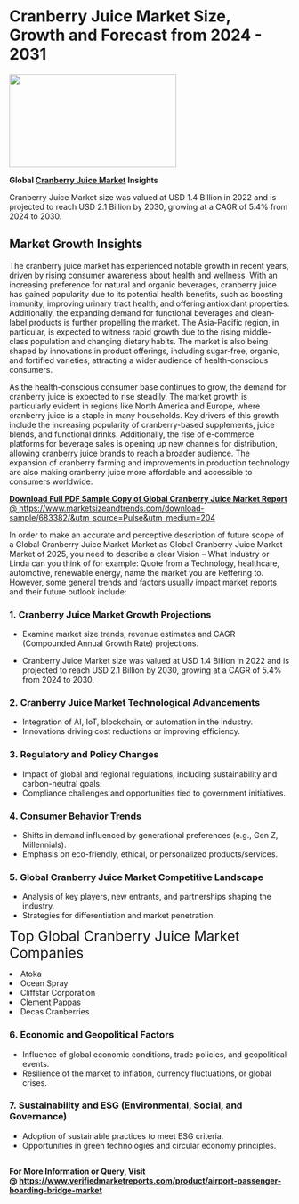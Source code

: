 <H1>Cranberry Juice Market Size, Growth and Forecast from 2024 - 2031</H1><img class="aligncenter size-medium wp-image-584254" src="https://thirdeyenews.in/wp-content/uploads/2024/09/Global-Market-Research-300x168.jpeg" alt="" width="300" height="168" /><p><strong>Global&nbsp;<a href="https://www.marketsizeandtrends.com/download-sample/683382/&amp;utm_source=Pulse&amp;utm_medium=204">Cranberry Juice Market</a> Insights</strong></p><p>Cranberry Juice Market size was valued at USD 1.4 Billion in 2022 and is projected to reach USD 2.1 Billion by 2030, growing at a CAGR of 5.4% from 2024 to 2030.</p><p><h2>Market Growth Insights</h2> <p>The cranberry juice market has experienced notable growth in recent years, driven by rising consumer awareness about health and wellness. With an increasing preference for natural and organic beverages, cranberry juice has gained popularity due to its potential health benefits, such as boosting immunity, improving urinary tract health, and offering antioxidant properties. Additionally, the expanding demand for functional beverages and clean-label products is further propelling the market. The Asia-Pacific region, in particular, is expected to witness rapid growth due to the rising middle-class population and changing dietary habits. The market is also being shaped by innovations in product offerings, including sugar-free, organic, and fortified varieties, attracting a wider audience of health-conscious consumers.</p> <p><a href="#"></a></p> <p>As the health-conscious consumer base continues to grow, the demand for cranberry juice is expected to rise steadily. The market growth is particularly evident in regions like North America and Europe, where cranberry juice is a staple in many households. Key drivers of this growth include the increasing popularity of cranberry-based supplements, juice blends, and functional drinks. Additionally, the rise of e-commerce platforms for beverage sales is opening up new channels for distribution, allowing cranberry juice brands to reach a broader audience. The expansion of cranberry farming and improvements in production technology are also making cranberry juice more affordable and accessible to consumers worldwide.</p> <p><a href="#"></p><p><span class=""><strong>Download Full PDF Sample Copy of Global Cranberry Juice Market Report</strong> @ <a href="https://www.marketsizeandtrends.com/download-sample/683382/&amp;utm_source=Pulse&amp;utm_medium=204" target="_blank">https://www.marketsizeandtrends.com/download-sample/683382/&amp;utm_source=Pulse&amp;utm_medium=204</a></span></p><p>In order to make an accurate and perceptive description of future scope of a Global&nbsp;Cranberry Juice Market Market as Global&nbsp;Cranberry Juice Market Market of 2025, you need to describe a clear Vision &ndash; What Industry or Linda can you think of for example: Quote from a Technology, healthcare, automotive, renewable energy, name the market you are Reffering to. However, some general trends and factors usually impact market reports and their future outlook include:</p><h3>1.&nbsp;<strong>Cranberry Juice Market Growth Projections</strong></h3><ul><li>Examine market size trends, revenue estimates and CAGR (Compounded Annual Growth Rate) projections.</li><li><p>Cranberry Juice Market size was valued at USD 1.4 Billion in 2022 and is projected to reach USD 2.1 Billion by 2030, growing at a CAGR of 5.4% from 2024 to 2030.</p></li></ul><h3>2.&nbsp;<strong>Cranberry Juice Market Technological Advancements</strong></h3><ul><li>Integration of AI, IoT, blockchain, or automation in the industry.</li><li>Innovations driving cost reductions or improving efficiency.</li></ul><h3>3.&nbsp;<strong>Regulatory and Policy Changes</strong></h3><ul><li>Impact of global and regional regulations, including sustainability and carbon-neutral goals.</li><li>Compliance challenges and opportunities tied to government initiatives.</li></ul><h3>4.&nbsp;<strong>Consumer Behavior Trends</strong></h3><ul><li>Shifts in demand influenced by generational preferences (e.g., Gen Z, Millennials).</li><li>Emphasis on eco-friendly, ethical, or personalized products/services.</li></ul><h3>5.&nbsp;<strong>Global Cranberry Juice Market Competitive Landscape</strong></h3><ul><li>Analysis of key players, new entrants, and partnerships shaping the industry.</li><li>Strategies for differentiation and market penetration.</li></ul><p data-pm-slice="1 1 []"><span style="color: inherit; font-family: inherit; font-size: 25px;">Top Global Cranberry Juice Market Companies</span></p><div class="" data-test-id=""><p><li>Atoka</li><li> Ocean Spray</li><li> Cliffstar Corporation</li><li> Clement Pappas</li><li> Decas Cranberries</li></p></div><h3>6.&nbsp;<strong>Economic and Geopolitical Factors</strong></h3><ul><li>Influence of global economic conditions, trade policies, and geopolitical events.</li><li>Resilience of the market to inflation, currency fluctuations, or global crises.</li></ul><h3>7.&nbsp;<strong>Sustainability and ESG (Environmental, Social, and Governance)</strong></h3><ul><li>Adoption of sustainable practices to meet ESG criteria.</li><li>Opportunities in green technologies and circular economy principles.</li></ul><h2><strong style="font-size: 14px;">For More Information or Query, Visit @&nbsp;</strong><a style="background-color: #ffffff; font-size: 14px;" href="https://www.marketsizeandtrends.com/report/cranberry-juice-market/" target="_blank">https://www.verifiedmarketreports.com/product/airport-passenger-boarding-bridge-market</a></h2>
